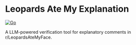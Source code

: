 # Leopards Ate My Explanation

[![Go](https://github.com/NatoBoram/lame/actions/workflows/go.yml/badge.svg)](https://github.com/NatoBoram/lame/actions/workflows/go.yml)

A LLM-powered verification tool for explanatory comments in r/LeopardsAteMyFace.
